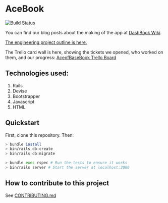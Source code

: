 # AceBook

[![Build Status](https://travis-ci.org/mattfreeman-london/acebook-AceofBaseBook.svg?branch=master)](https://travis-ci.org/mattfreeman-london/acebook-AceofBaseBook)

You can find our blog posts about the making of the app at [DashBook Wiki](https://github.com/mattfreeman-london/acebook-AceofBaseBook/wiki). 

[The engineering project outline is here.](https://github.com/makersacademy/course/tree/master/engineering_projects/rails)

The Trello card wall is here, showing the tickets we opened, who worked on them, and our progress: [AceofBaseBook Trello Board](https://trello.com/b/1n7U2LI3/aceofbasebook)

## Technologies used:

1. Rails
2. Devise
3. Bootstrapper
4. Javascript
5. HTML

## Quickstart

First, clone this repository. Then:

```bash
> bundle install
> bin/rails db:create
> bin/rails db:migrate

> bundle exec rspec # Run the tests to ensure it works
> bin/rails server # Start the server at localhost:3000
```

## How to contribute to this project
See [CONTRIBUTING.md](CONTRIBUTING.md)
